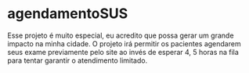 # agendamentoSUS
Esse projeto é muito especial, eu acredito que possa gerar um grande impacto na minha cidade. O projeto irá permitir os pacientes agendarem seus exame previamente pelo site ao invés de esperar 4, 5 horas na fila para tentar garantir o atendimento limitado.
